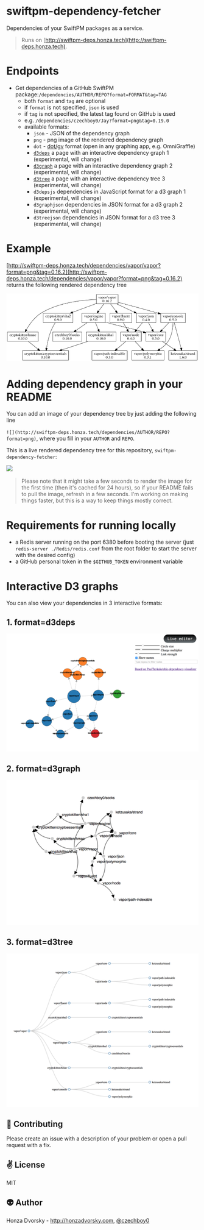 # swiftpm-dependency-fetcher
Dependencies of your SwiftPM packages as a service.

> Runs on [http://swiftpm-deps.honza.tech](http://swiftpm-deps.honza.tech).

# Endpoints

- Get dependencies of a GitHub SwiftPM package:`/dependencies/AUTHOR/REPO?format=FORMAT&tag=TAG`
	- both `format` and `tag` are optional
	- if `format` is not specified, `json` is used
	- if `tag` is not specified, the latest tag found on GitHub is used
	- e.g. `/dependencies/czechboy0/Jay?format=png&tag=0.19.0`
	- available formats:
		- `json` - JSON of the dependency graph
		- `png` - png image of the rendered dependency graph
		- `dot` - [dot/gv](https://en.wikipedia.org/wiki/DOT_(graph_description_language)) format (open in any graphing app, e.g. OmniGraffle)
		- [`d3deps`](#1-d3deps) a page with an interactive dependency graph 1 (experimental, will change)
		- [`d3graph`](#1-d3graph) a page with an interactive dependency graph 2 (experimental, will change)
		- [`d3tree`](#1-d3tree) a page with an interactive dependency tree 3 (experimental, will change)
		- `d3depsjs` dependencies in JavaScript format for a d3 graph 1 (experimental, will change)
		- `d3graphjson` dependencies in JSON format for a d3 graph 2 (experimental, will change)
		- `d3treejson` dependencies in JSON format for a d3 tree 3 (experimental, will change)

# Example

[http://swiftpm-deps.honza.tech/dependencies/vapor/vapor?format=png&tag=0.16.2](http://swiftpm-deps.honza.tech/dependencies/vapor/vapor?format=png&tag=0.16.2) returns the following rendered dependency tree

![](Meta/vapor.png)

# Adding dependency graph in your README

You can add an image of your dependency tree by just adding the following line

`![](http://swiftpm-deps.honza.tech/dependencies/AUTHOR/REPO?format=png)`, where you fill in your `AUTHOR` and `REPO`. 

This is a live rendered dependency tree for this repository, `swiftpm-dependency-fetcher`:

![](http://swiftpm-deps.honza.tech/dependencies/czechboy0/swiftpm-dependency-fetcher?format=png)

> Please note that it might take a few seconds to render the image for the first time (then it's cached for 24 hours), so if your README fails to pull the image, refresh in a few seconds. I'm working on making things faster, but this is a way to keep things mostly correct.

# Requirements for running locally

- a Redis server running on the port 6380 before booting the server (just `redis-server ./Redis/redis.conf` from the root folder to start the server with the desired config)
- a GitHub personal token in the `$GITHUB_TOKEN` environment variable

# Interactive D3 graphs

You can also view your dependencies in 3 interactive formats:

## 1. format=d3deps

![](Meta/d3-deps.png)

## 2. format=d3graph

![](Meta/d3-graph.png)

## 3. format=d3tree

![](Meta/d3-tree.png)

:gift_heart: Contributing
------------
Please create an issue with a description of your problem or open a pull request with a fix.

:v: License
-------
MIT

:alien: Author
------
Honza Dvorsky - http://honzadvorsky.com, [@czechboy0](http://twitter.com/czechboy0)

